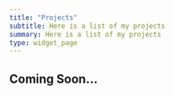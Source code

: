 ```yaml
---
title: "Projects"
subtitle: Here is a list of my projects
summary: Here is a list of my projects
type: widget_page
---
```


## Coming Soon...